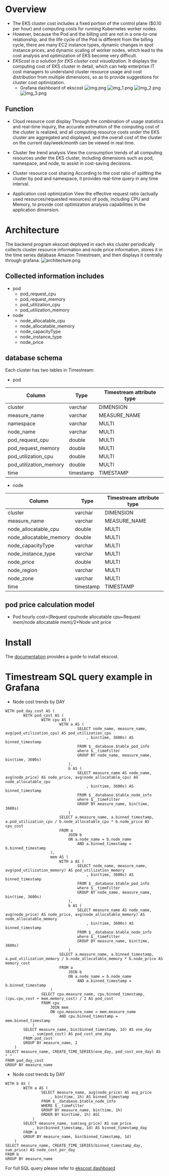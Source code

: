 # Overview
- The EKS cluster cost includes a fixed portion of the control plane ($0.10 per hour) and computing costs for running Kubernetes worker nodes. 
- However, because the Pod and the billing unit are not in a one-to-one relationship, and the life cycle of the Pod is different from the billing cycle, there are many EC2 instance types, dynamic changes in spot instance prices, and dynamic scaling of worker nodes, which lead to the cost analysis and optimization  of EKS  become very difficult.
- *EKScost is a solution for EKS cluster cost visualization*. It displays the computing cost of EKS cluster in detail, which can help enterprise IT cost managers to understand cluster resource usage and cost distribution from multiple dimensions, so as to provide suggestions for cluster cost optimization.
  - Grafana dashboard of ekscost
  ![img.png](Doc/img/dashboard/img.png)
  ![img_1.png](Doc/img/dashboard/img_1.png)
  ![img_2.png](Doc/img/dashboard/img_2.png)
  ![img_3.png](Doc/img/dashboard/img_3.png)
## Function
- Cloud resource cost display
Through the combination of usage statistics and real-time inquiry, the accurate estimation of the computing cost of the cluster is realized, and all computing resource costs under the EKS cluster are aggregated and displayed, and the overall cost of the cluster on the current day/week/month can be viewed in real time.

- Cluster fee trend analysis
View the consumption trends of all computing resources under the EKS cluster, including dimensions such as pod, namespace, and node, to assist in cost-saving decisions.

- Cluster resource cost sharing
According to the cost ratio of splitting the cluster by pod and namespace, it provides real-time query in any time interval.

- Application cost optimization
View the effective request ratio (actually used resources/requested resources) of pods, including CPU and Memory, to provide cost optimization analysis capabilities in the application dimension.
# Architecture
The backend program ekscost deployed in each eks cluster periodically collects cluster resource information and node price information, stores it in the time series database Amazon Timestream, and then displays it centrally through grafana.
![architecture.png](Doc/img/architecture.png) 
## Collected information includes
- pod
  - pod_request_cpu
  - pod_request_memory
  - pod_utilization_cpu
  - pod_utilization_memory
- node
  - node_allocatable_cpu
  - node_allocatable_memory
  - node_capacityType
  - node_instance_type
  - node_price

## database schema
Each cluster has two tables in Timestream:
- pod

Column|Type|Timestream attribute type
--|--|--
cluster|varchar|DIMENSION
measure_name	|varchar	|MEASURE_NAME
namespace	|varchar	|MULTI
node_name	|varchar	|MULTI
pod_request_cpu	|double|	MULTI
pod_request_memory|	double	|MULTI
pod_utilization_cpu|	double	|MULTI
pod_utilization_memory|double	|MULTI
time	|timestamp|	TIMESTAMP

- node

Column|Type|Timestream attribute type
--|--|--
cluster|varchar|DIMENSION
measure_name|	varchar	|MEASURE_NAME
node_allocatable_cpu|	double|	MULTI
node_allocatable_memory|	double|	MULTI
node_capacityType|	varchar	|MULTI
node_instance_type	|varchar|	MULTI
node_price|	double	|MULTI
node_region	|varchar|	MULTI
node_zone	|varchar	|MULTI
time	|timestamp	|TIMESTAMP




## pod price calculation model

- Pod hourly cost=(Request cpu/node allocatable cpu+Request mem/node allocatable mem)/2*Node unit price
# Install
The [documentation](https://github.com/luanluandehaobaoman/ekscost/blob/master/Doc/Install%20ekscost.md#install-ekscost) provides a guide to install ekscost.

# Timestream SQL query example in Grafana
- Node cost trends by DAY
```commandline
WITH pod_day_cost AS (
		WITH pod_cost AS (
				WITH cpu AS (
						WITH a AS (
								SELECT node_name, measure_name, avg(pod_utilization_cpu) AS pod_utilization_cpu
									, bin(time, 3600s) AS binned_timestamp
								FROM $__database.$table_pod_info
								where $__timeFilter
								GROUP BY node_name, measure_name, bin(time, 3600s)
							), 
							b AS (
								SELECT measure_name AS node_name, avg(node_price) AS node_price, avg(node_allocatable_cpu) AS node_allocatable_cpu
									, bin(time, 3600s) AS binned_timestamp
								FROM $__database.$table_node_info
								where $__timeFilter
								GROUP BY measure_name, bin(time, 3600s)
							)
						SELECT a.measure_name, a.binned_timestamp, a.pod_utilization_cpu / b.node_allocatable_cpu * b.node_price AS cpu_cost
						FROM a
							JOIN b
							ON a.node_name = b.node_name
								AND a.binned_timestamp = b.binned_timestamp
					), 
					mem AS (
						WITH a AS (
								SELECT node_name, measure_name, avg(pod_utilization_memory) AS pod_utilization_memory
									, bin(time, 3600s) AS binned_timestamp
								FROM $__database.$table_pod_info
								where $__timeFilter
								GROUP BY node_name, measure_name, bin(time, 3600s)
							), 
							b AS (
								SELECT measure_name AS node_name, avg(node_price) AS node_price, avg(node_allocatable_memory) AS node_allocatable_memory
									, bin(time, 3600s) AS binned_timestamp
								FROM $__database.$table_node_info
								where $__timeFilter
								GROUP BY measure_name, bin(time, 3600s)
							)
						SELECT a.measure_name, a.binned_timestamp, a.pod_utilization_memory / b.node_allocatable_memory * b.node_price AS memory_cost
						FROM a
							JOIN b
							ON a.node_name = b.node_name
								AND a.binned_timestamp = b.binned_timestamp
					)
				SELECT cpu.measure_name, cpu.binned_timestamp, (cpu.cpu_cost + mem.memory_cost) / 2 AS pod_cost
				FROM cpu
					JOIN mem
					ON cpu.measure_name = mem.measure_name
						AND cpu.binned_timestamp = mem.binned_timestamp
			)
		SELECT measure_name, bin(binned_timestamp, 1d) AS one_day
			, sum(pod_cost) AS pod_cost_one_day
		FROM pod_cost
		GROUP BY measure_name, 2
	)
SELECT measure_name, CREATE_TIME_SERIES(one_day, pod_cost_one_day) AS " "
FROM pod_day_cost
GROUP BY measure_name
```
- Node cost trends by DAY
```commandline
WITH b AS (
		WITH a AS (
				SELECT measure_name, avg(node_price) AS avg_price
					, bin(time, 1h) AS binned_timestamp
				FROM $__database.$table_node_info
				WHERE $__timeFilter
				GROUP BY measure_name, bin(time, 1h)
				ORDER BY bin(time, 1h) ASC
			)
		SELECT measure_name, sum(avg_price) AS sum_price
			, bin(binned_timestamp, 1d) AS binned_timestamp_day
		FROM a
		GROUP BY measure_name, bin(binned_timestamp, 1d)
	)
SELECT measure_name, CREATE_TIME_SERIES(binned_timestamp_day, sum_price) AS node_cost_per_day
FROM b
GROUP BY measure_name
```
For full SQL query please refer to [ekscost dashboard](https://grafana.com/grafana/dashboards/16609)